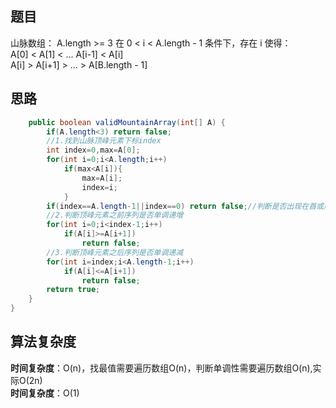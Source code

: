 ## 题目
山脉数组：
A.length >= 3
在 0 < i < A.length - 1 条件下，存在 i 使得：  
A[0] < A[1] < ... A[i-1] < A[i]  
A[i] > A[i+1] > ... > A[B.length - 1]
## 思路
```java
    public boolean validMountainArray(int[] A) {
        if(A.length<3) return false;
        //1.找到山脉顶峰元素下标index
        int index=0,max=A[0];
        for(int i=0;i<A.length;i++)
            if(max<A[i]){
                max=A[i];
                index=i;
            }
        if(index==A.length-1||index==0) return false;//判断是否出现在首或尾
        //2.判断顶峰元素之前序列是否单调递增
        for(int i=0;i<index-1;i++)
            if(A[i]>=A[i+1])
                return false;      
        //3.判断顶峰元素之后序列是否单调递减
        for(int i=index;i<A.length-1;i++)
            if(A[i]<=A[i+1])
                return false;
        return true;   
    }
}
```
## 算法复杂度
**时间复杂度**：O(n)，找最值需要遍历数组O(n)，判断单调性需要遍历数组O(n),实际O(2n)  
**时间复杂度**：O(1)

